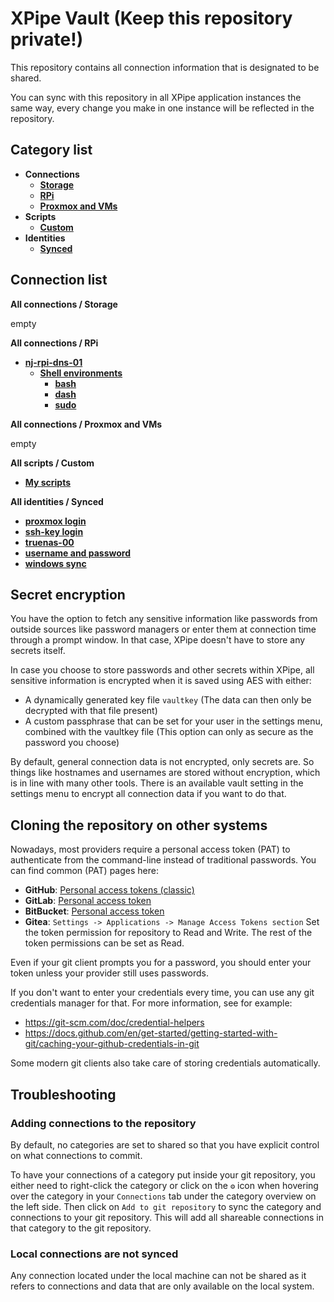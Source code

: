# XPipe Vault (Keep this repository private!)

This repository contains all connection information that is designated to be shared.

You can sync with this repository in all XPipe application instances the same way, every change you make in one instance will be reflected in the repository. 

## Category list

- **Connections**
  - [**Storage**](categories/0c06504c-d162-48af-af98-218781f0e1ea)
  - [**RPi**](categories/5a0a8cea-87e7-47bc-b3c6-6ad7d54161a6)
  - [**Proxmox and VMs**](categories/fc994061-6131-4a9c-8fdc-663e237b4309)
- **Scripts**
  - [**Custom**](categories/d3496db5-b709-41f9-abc0-ee0a660fbab9)
- **Identities**
  - [**Synced**](categories/69aa5040-28dc-451e-b4ff-1192ce5e1e3c)

## Connection list

**All connections / Storage**

empty

**All connections / RPi**

- [**nj-rpi-dns-01**](stores/7fc8acd9-f4d6-46cd-8e82-80521ab8a5fd)
  - [**Shell environments**](stores/d5c6256a-eff5-4613-a77b-361f5cf32367)
    - [**bash**](stores/0c4f6411-ab21-466a-9d93-a9173c0ead8d)
    - [**dash**](stores/ebf55676-4211-4834-84b5-63681bceb0f6)
    - [**sudo**](stores/485eee98-907e-47e4-8ae4-cc9622b53846)

**All connections / Proxmox and VMs**

empty

**All scripts / Custom**

- [**My scripts**](stores/a9945ad2-db61-4304-97d7-5dc4330691a7)

**All identities / Synced**

- [**proxmox login**](stores/0523e2e6-35d9-4143-906e-b74b48426d71)
- [**ssh-key login**](stores/e54354a2-bd1d-4acb-a361-8a1984771fec)
- [**truenas-00**](stores/7edae3fc-e085-4885-8d72-ede760a9c366)
- [**username and password**](stores/dd0efbdd-b35c-4b3f-a73d-90ae9d5ae712)
- [**windows sync**](stores/995a8b8e-d8b3-48dc-bff4-999115225562)


## Secret encryption

You have the option to fetch any sensitive information like passwords from outside sources like password managers or enter them at connection time through a prompt window. In that case, XPipe doesn't have to store any secrets itself.

In case you choose to store passwords and other secrets within XPipe, all sensitive information is encrypted when it is saved using AES with either:

- A dynamically generated key file `vaultkey` (The data can then only be decrypted with that file present)
- A custom passphrase that can be set for your user in the settings menu, combined with the vaultkey file (This option can only as secure as the password you choose)

By default, general connection data is not encrypted, only secrets are.
So things like hostnames and usernames are stored without encryption, which is in line with many other tools.
There is an available vault setting in the settings menu to encrypt all connection data if you want to do that.

## Cloning the repository on other systems

Nowadays, most providers require a personal access token (PAT) to authenticate from the command-line instead of traditional passwords.
You can find common (PAT) pages here:
- **GitHub**: [Personal access tokens (classic)](https://github.com/settings/tokens)
- **GitLab**: [Personal access token](https://docs.gitlab.com/ee/user/profile/personal_access_tokens.html)
- **BitBucket**: [Personal access token](https://support.atlassian.com/bitbucket-cloud/docs/access-tokens/)
- **Gitea**: `Settings -> Applications -> Manage Access Tokens section`
Set the token permission for repository to Read and Write. The rest of the token permissions can be set as Read.

Even if your git client prompts you for a password, you should enter your token unless your provider still uses passwords.

If you don't want to enter your credentials every time, you can use any git credentials manager for that.
For more information, see for example:
- https://git-scm.com/doc/credential-helpers
- https://docs.github.com/en/get-started/getting-started-with-git/caching-your-github-credentials-in-git

Some modern git clients also take care of storing credentials automatically.

## Troubleshooting

### Adding connections to the repository

By default, no categories are set to shared so that you have explicit control on what connections to commit.

To have your connections of a category put inside your git repository,
you either need to right-click the category or click on the `⚙️` icon when hovering over the category
in your `Connections` tab under the category overview on the left side.
Then click on `Add to git repository` to sync the category and connections to your git repository.
This will add all shareable connections in that category to the git repository.

### Local connections are not synced

Any connection located under the local machine can not be shared as it refers to connections and data that are only available on the local system.
